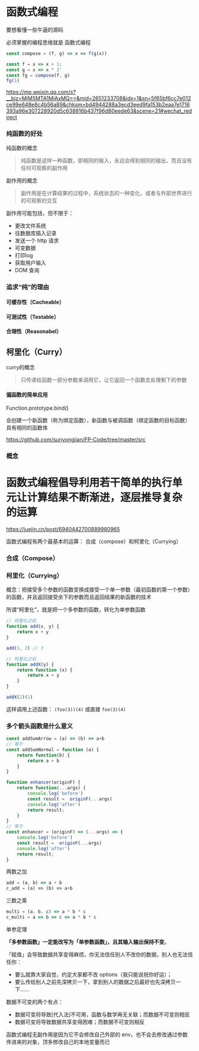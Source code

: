 # 函数式编程



要想看懂一些牛逼的源码

必须掌握的编程思维就是 函数式编程

```javascript
const compose = (f, g) => x => f(g(x))

const f = x => x + 1;
const g = x => x * 2'
const fg = compose(f, g)
fg(1)
```





https://mp.weixin.qq.com/s?__biz=MjM5MTA1MjAxMQ==&mid=2651233708&idx=1&sn=5f65bf6cc7e012ce99e648e8c4b56a89&chksm=bd4944288a3ecd3eed9fa153b2eaa7e1716393a96e307228920d5c638816b437f96d80eede63&scene=21#wechat_redirect



### 纯函数的好处

纯函数的概念

> 纯函数是这样一种函数，即相同的输入，永远会得到相同的输出，而且没有任何可观察的副作用



副作用的概念

> 副作用是在计算结果的过程中，系统状态的一种变化，或者与外部世界进行的可观察的交互



副作用可能包括，但不限于：

- 更改文件系统
- 往数据库插入记录
- 发送一个 http 请求
- 可变数据
- 打印log
- 获取用户输入
- DOM 查询



### 追求“纯”的理由

#### 可缓存性（Cacheable）



#### 可测试性（Testable）



#### 合理性（Reasonabel）





## 柯里化（Curry）

curry的概念

> 只传递给函数一部分参数来调用它，让它返回一个函数去处理剩下的参数





#### 偏函数的简单应用

Function.prototype.bind()

会创建一个新函数（称为绑定函数），新函数与被调函数（绑定函数的目标函数）具有相同的函数体







https://github.com/sunyongjian/FP-Code/tree/master/src





### 概念

函数式编程倡导**利用若干简单的执行单元**让计算结果不断渐进，逐层推导复杂的运算
=======
https://juejin.cn/post/6940442700889980965



函数式编程有两个最基本的运算： 合成（compose）和柯里化（Currying）



### 合成（Compose）

### 柯里化（Currying）

概念：把接受多个参数的函数变换成接受一个单一参数（最初函数的第一个参数）的函数，并且返回接受余下的参数而且返回结果的新函数的技术

所谓“柯里化”，就是把一个多参数的函数，转化为单参数函数

```javascript
// 柯里化之前
function add(x, y) {
    return x + y
}

add(1, 2) // 3

// 柯里化之后
function addX(y) {
    return function (x) {
        return x + y
    }
}

addX(2)(1)
```

这样调用上述函数： `(foo(3))(4)` 或直接 `foo(3)(4)`





### 多个箭头函数是什么意义

```javascript
const addSumArrow = (a) => (b) => a+b
// 等于
const addSumNormal = function (a) {
    return function(b) {
        return a + b
    }
}
```



```javascript
function enhancer(originF) {
    return function(...args) {
        console.log('before')
        const result =  originF(...args)
        console.log('after')
        return result;
    }
}
// 等于
const enhancer = (originF) => (...args) => {
    console.log('before')
    const result =  originF(...args)
    console.log('after')
    return result;
}

```







两数之加

```javascript
add = (a, b) => a + b 
c_add = (a) => (b) => a+b
```



三数之乘

```javascript
multi = (a, b, c) => a * b * c
c_multi = a => b => c => a * b * c
```



单参定理

**「多参数函数」一定能改写为「单参数函数」，且其输入输出保持不变**。



「赋值」会导致数据共享变得麻烦，你无法信任别人不改你的数据，别人也无法信任你：

- 要么就靠大家自觉，约定大家都不改 options（我只能说祝你好运）；
- 要么传给别人之前先深拷贝一下，拿到别人的数据之后最好也先深拷贝一下……



数据不可变的两个有点：

- 数据可变将导致[代入法]不可用，函数与数学再无关联；而数据不可变则相反
- 数据可变将导致数据共享变得困难；而数据不可变则相反



函数式编程无副作用是因为它不会修改自己外部的 env，也不会去修改通过参数传进来的对象，顶多修改自己的本地变量而已



